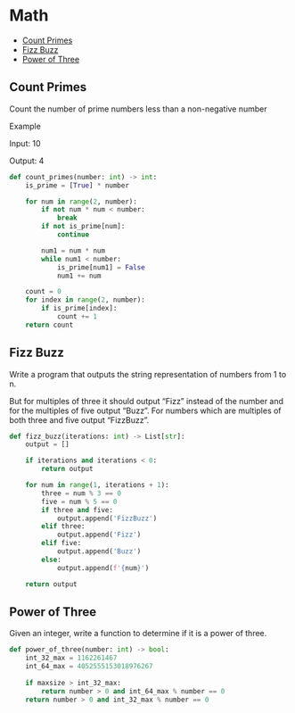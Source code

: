 # Math

* [Count Primes](#count-primes)
* [Fizz Buzz](#fizz-buzz)
* [Power of Three](#power-of-three)

## Count Primes

Count the number of prime numbers less than a non-negative number

Example

Input: 10

Output: 4

```python
def count_primes(number: int) -> int:
    is_prime = [True] * number

    for num in range(2, number):
        if not num * num < number:
            break
        if not is_prime[num]:
            continue

        num1 = num * num
        while num1 < number:
            is_prime[num1] = False
            num1 += num

    count = 0
    for index in range(2, number):
        if is_prime[index]:
            count += 1
    return count
```

## Fizz Buzz

Write a program that outputs the string representation of numbers from 1 to n.

But for multiples of three it should output “Fizz” instead of the number and for the multiples of five output “Buzz”.
For numbers which are multiples of both three and five output “FizzBuzz”.

```python
def fizz_buzz(iterations: int) -> List[str]:
    output = []

    if iterations and iterations < 0:
        return output

    for num in range(1, iterations + 1):
        three = num % 3 == 0
        five = num % 5 == 0
        if three and five:
            output.append('FizzBuzz')
        elif three:
            output.append('Fizz')
        elif five:
            output.append('Buzz')
        else:
            output.append(f'{num}')

    return output
```

## Power of Three

Given an integer, write a function to determine if it is a power of three.

```python
def power_of_three(number: int) -> bool:
    int_32_max = 1162261467
    int_64_max = 4052555153018976267
    
    if maxsize > int_32_max:
        return number > 0 and int_64_max % number == 0
    return number > 0 and int_32_max % number == 0
```